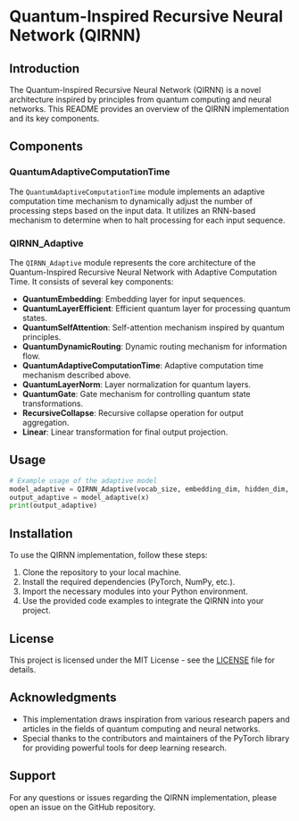 # Quantum-Inspired Recursive Neural Network (QIRNN)

## Introduction

The Quantum-Inspired Recursive Neural Network (QIRNN) is a novel architecture inspired by principles from quantum computing and neural networks. This README provides an overview of the QIRNN implementation and its key components.

## Components

### QuantumAdaptiveComputationTime

The `QuantumAdaptiveComputationTime` module implements an adaptive computation time mechanism to dynamically adjust the number of processing steps based on the input data. It utilizes an RNN-based mechanism to determine when to halt processing for each input sequence.

### QIRNN_Adaptive

The `QIRNN_Adaptive` module represents the core architecture of the Quantum-Inspired Recursive Neural Network with Adaptive Computation Time. It consists of several key components:

- **QuantumEmbedding**: Embedding layer for input sequences.
- **QuantumLayerEfficient**: Efficient quantum layer for processing quantum states.
- **QuantumSelfAttention**: Self-attention mechanism inspired by quantum principles.
- **QuantumDynamicRouting**: Dynamic routing mechanism for information flow.
- **QuantumAdaptiveComputationTime**: Adaptive computation time mechanism described above.
- **QuantumLayerNorm**: Layer normalization for quantum layers.
- **QuantumGate**: Gate mechanism for controlling quantum state transformations.
- **RecursiveCollapse**: Recursive collapse operation for output aggregation.
- **Linear**: Linear transformation for final output projection.

## Usage

```python
# Example usage of the adaptive model
model_adaptive = QIRNN_Adaptive(vocab_size, embedding_dim, hidden_dim, num_layers, output_dim, heads, routing_iterations=3, stabilization_factor=0.1, max_steps=10)
output_adaptive = model_adaptive(x)
print(output_adaptive)
```

## Installation

To use the QIRNN implementation, follow these steps:

1. Clone the repository to your local machine.
2. Install the required dependencies (PyTorch, NumPy, etc.).
3. Import the necessary modules into your Python environment.
4. Use the provided code examples to integrate the QIRNN into your project.

## License

This project is licensed under the MIT License - see the [LICENSE](LICENSE) file for details.

## Acknowledgments

- This implementation draws inspiration from various research papers and articles in the fields of quantum computing and neural networks.
- Special thanks to the contributors and maintainers of the PyTorch library for providing powerful tools for deep learning research.

## Support

For any questions or issues regarding the QIRNN implementation, please open an issue on the GitHub repository.
